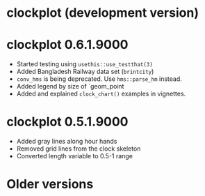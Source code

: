 # clockplot (development version)

# clockplot 0.6.1.9000

* Started testing using `usethis::use_testthat(3)`
* Added Bangladesh Railway data set (`brintcity`)
* `conv_hms` is being deprecated. Use `hms::parse_hm` instead.
* Added legend by size of `geom_point
* Added and explained `clock_chart()` examples in vignettes.

# clockplot 0.5.1.9000

* Added gray lines along hour hands
* Removed grid lines from the clock skeleton
* Converted length variable to 0.5-1 range

# Older versions




